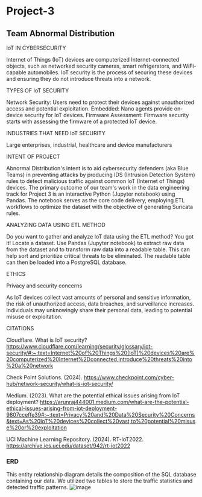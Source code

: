 # Project-3
## Team Abnormal Distribution

IoT IN CYBERSECURITY

  Internet of Things (IoT) devices are computerized Internet-connected objects, such as networked security cameras, smart refrigerators, and WiFi- 
  capable automobiles.  IoT security is the process of securing these devices and ensuring they do not introduce threats into a network.

TYPES OF IoT SECURITY

  Network Security: Users need to protect their devices against unauthorized access and potential exploitation.
  Embedded: Nano agents provide on-device security for IoT devices. 
  Firmware Assessment: Firmware security starts with assessing the firmware of a protected IoT device.

INDUSTRIES THAT NEED IoT SECURITY

  Large enterprises, industrial, healthcare and device manufacturers

INTENT OF PROJECT

  Abnormal Distribution's intent is to aid cybersecurity defenders (aka Blue Teams) in preventing attacks by producing IDS (Intrusion 
  Detection System) rules to detect malicious traffic against common IoT (Internet of Things) devices. The primary outcome of our team's work in 
  the data engineering track for Project 3 is an interactive Python (Jupyter notebook) using Pandas.  The notebook serves as the core code 
  delivery, employing ETL workflows to optimize the dataset with the objective of generating Suricata rules.
  
ANALYZING DATA USING ETL METHOD

Do you want to gather and analyze IoT data using the ETL method?  You got it!
  Locate a dataset.
  Use Pandas (Jupyter notebook) to extract raw data from the dataset and to transform raw data into a readable table.
    This can help sort and prioritize critical threats to be eliminated.
  The readable table can then be loaded into a PostgreSQL database.
  
ETHICS

Privacy and security concerns

As IoT devices collect vast amounts of personal and sensitive information, the risk of unauthorized access, data breaches, and surveillance increases.  Individuals may unknowingly share their personal data, leading to potential misuse or exploitation.

CITATIONS

Cloudflare.  What is IoT security?
https://www.cloudflare.com/learning/security/glossary/iot-security/#:~:text=Internet%20of%20Things%20(IoT)%20devices%20are%20computerized%20Internet%2Dconnected,introduce%20threats%20into%20a%20network

Check Point Solutions. (2024).
https://www.checkpoint.com/cyber-hub/network-security/what-is-iot-security/

Medium. (2023).
What are the potential ethical issues arising from IoT deployment?
https://arunraj444001.medium.com/what-are-the-potential-ethical-issues-arising-from-iot-deployment-9807cceffe39#:~:text=Privacy%20and%20Data%20Security%20Concerns&text=As%20IoT%20devices%20collect%20vast,to%20potential%20misuse%20or%20exploitation

UCI Machine Learning Repository. (2024). 
RT-IoT2022.  https://archive.ics.uci.edu/dataset/942/rt-iot2022

### ERD
This entity relationship diagram details the composition of the SQL database containing our data. We utilized two tables to store the traffic statistics and detected traffic patterns.
![image](https://github.com/Matendy12/Project-3/assets/143640261/fd165dc1-2541-4245-8639-090e3c758af1)
